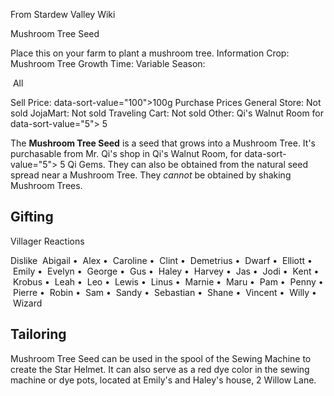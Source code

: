From Stardew Valley Wiki

Mushroom Tree Seed

Place this on your farm to plant a mushroom tree. Information Crop: Mushroom Tree Growth Time: Variable Season:

 All

Sell Price: data-sort-value="100"&gt;100g Purchase Prices General Store: Not sold JojaMart: Not sold Traveling Cart: Not sold Other: Qi's Walnut Room for data-sort-value="5"&gt; 5

The **Mushroom Tree Seed** is a seed that grows into a Mushroom Tree. It's purchasable from Mr. Qi's shop in Qi's Walnut Room, for data-sort-value="5"&gt; 5 Qi Gems. They can also be obtained from the natural seed spread near a Mushroom Tree. They *cannot* be obtained by shaking Mushroom Trees.

## Gifting

Villager Reactions

Dislike  Abigail •  Alex •  Caroline •  Clint •  Demetrius •  Dwarf •  Elliott •  Emily •  Evelyn •  George •  Gus •  Haley •  Harvey •  Jas •  Jodi •  Kent •  Krobus •  Leah •  Leo •  Lewis •  Linus •  Marnie •  Maru •  Pam •  Penny •  Pierre •  Robin •  Sam •  Sandy •  Sebastian •  Shane •  Vincent •  Willy •  Wizard

## Tailoring

Mushroom Tree Seed can be used in the spool of the Sewing Machine to create the Star Helmet. It can also serve as a red dye color in the sewing machine or dye pots, located at Emily's and Haley's house, 2 Willow Lane.